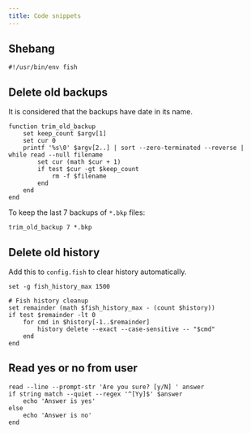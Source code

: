 ```yaml
---
title: Code snippets
---
```


## Shebang

```fish
#!/usr/bin/env fish
```

## Delete old backups

It is considered that the backups have date in its name.

```fish
function trim_old_backup
    set keep_count $argv[1]
    set cur 0
    printf '%s\0' $argv[2..] | sort --zero-terminated --reverse | while read --null filename
        set cur (math $cur + 1)
        if test $cur -gt $keep_count
            rm -f $filename
        end
    end
end
```

To keep the last 7 backups of `*.bkp` files:

```fish
trim_old_backup 7 *.bkp
```

## Delete old history

Add this to `config.fish` to clear history automatically.

```fish
set -g fish_history_max 1500

# Fish history cleanup
set remainder (math $fish_history_max - (count $history))
if test $remainder -lt 0
    for cmd in $history[-1..$remainder]
        history delete --exact --case-sensitive -- "$cmd"
    end
end
```

## Read yes or no from user

```fish
read --line --prompt-str 'Are you sure? [y/N] ' answer
if string match --quiet --regex '^[Yy]$' $answer
    echo 'Answer is yes'
else
    echo 'Answer is no'
end
```
